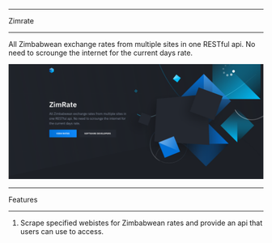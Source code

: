 *******************
Zimrate
*******************

All Zimbabwean exchange rates from multiple sites in one RESTful api. No need to scrounge the internet for the current days rate.

![Screenshot1](src/images/zimrate_screenshot.png)

*******************
Features
*******************

1. Scrape specified webistes for Zimbabwean rates and provide an api that users can use to access.

